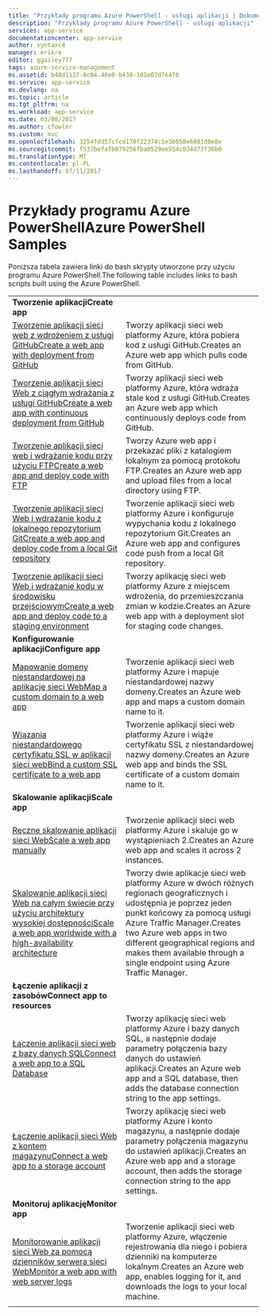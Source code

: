 ```yaml
---
title: "Przykłady programu Azure PowerShell - usługi aplikacji | Dokumentacja firmy Microsoft"
description: "Przykłady programu Azure PowerShell - usługi aplikacji"
services: app-service
documentationcenter: app-service
author: syntaxc4
manager: erikre
editor: ggailey777
tags: azure-service-management
ms.assetid: b48d1137-8c04-46e0-b430-101e07d7e470
ms.service: app-service
ms.devlang: na
ms.topic: article
ms.tgt_pltfrm: na
ms.workload: app-service
ms.date: 03/08/2017
ms.author: cfowler
ms.custom: mvc
ms.openlocfilehash: 3254fdd57cfcd170f22374c1e3b058e6081d8e8e
ms.sourcegitcommit: f537befafb079256fba0529ee554c034d73f36b0
ms.translationtype: MT
ms.contentlocale: pl-PL
ms.lasthandoff: 07/11/2017
---
```

# <a name="azure-powershell-samples"></a><span data-ttu-id="c73a2-103">Przykłady programu Azure PowerShell</span><span class="sxs-lookup"><span data-stu-id="c73a2-103">Azure PowerShell Samples</span></span>

<span data-ttu-id="c73a2-104">Poniższa tabela zawiera linki do bash skrypty utworzone przy użyciu programu Azure PowerShell.</span><span class="sxs-lookup"><span data-stu-id="c73a2-104">The following table includes links to bash scripts built using the Azure PowerShell.</span></span>

| | |
|-|-|
|<span data-ttu-id="c73a2-105">**Tworzenie aplikacji**</span><span class="sxs-lookup"><span data-stu-id="c73a2-105">**Create app**</span></span>||
| [<span data-ttu-id="c73a2-106">Tworzenie aplikacji sieci web z wdrożeniem z usługi GitHub</span><span class="sxs-lookup"><span data-stu-id="c73a2-106">Create a web app with deployment from GitHub</span></span>](./scripts/app-service-powershell-deploy-github.md?toc=%2fpowershell%2fmodule%2ftoc.json)| <span data-ttu-id="c73a2-107">Tworzy aplikacji sieci web platformy Azure, która pobiera kod z usługi GitHub.</span><span class="sxs-lookup"><span data-stu-id="c73a2-107">Creates an Azure web app which pulls code from GitHub.</span></span> |
| [<span data-ttu-id="c73a2-108">Tworzenie aplikacji sieci Web z ciągłym wdrażania z usługi GitHub</span><span class="sxs-lookup"><span data-stu-id="c73a2-108">Create a web app with continuous deployment from GitHub</span></span>](./scripts/app-service-powershell-continuous-deployment-github.md?toc=%2fpowershell%2fmodule%2ftoc.json)| <span data-ttu-id="c73a2-109">Tworzy aplikacji sieci web platformy Azure, która wdraża stale kod z usługi GitHub.</span><span class="sxs-lookup"><span data-stu-id="c73a2-109">Creates an Azure web app which continuously deploys code from GitHub.</span></span> |
| [<span data-ttu-id="c73a2-110">Tworzenie aplikacji sieci web i wdrażanie kodu przy użyciu FTP</span><span class="sxs-lookup"><span data-stu-id="c73a2-110">Create a web app and deploy code with FTP</span></span>](./scripts/app-service-powershell-deploy-ftp.md?toc=%2fpowershell%2fmodule%2ftoc.json) | <span data-ttu-id="c73a2-111">Tworzy Azure web app i przekazać pliki z katalogiem lokalnym za pomocą protokołu FTP.</span><span class="sxs-lookup"><span data-stu-id="c73a2-111">Creates an Azure web app and upload files from a local directory using FTP.</span></span> |
| [<span data-ttu-id="c73a2-112">Tworzenie aplikacji sieci Web i wdrażanie kodu z lokalnego repozytorium Git</span><span class="sxs-lookup"><span data-stu-id="c73a2-112">Create a web app and deploy code from a local Git repository</span></span>](./scripts/app-service-powershell-deploy-local-git.md?toc=%2fpowershell%2fmodule%2ftoc.json) | <span data-ttu-id="c73a2-113">Tworzenie aplikacji sieci web platformy Azure i konfiguruje wypychania kodu z lokalnego repozytorium Git.</span><span class="sxs-lookup"><span data-stu-id="c73a2-113">Creates an Azure web app and configures code push from a local Git repository.</span></span> |
| [<span data-ttu-id="c73a2-114">Tworzenie aplikacji sieci Web i wdrażanie kodu w środowisku przejściowym</span><span class="sxs-lookup"><span data-stu-id="c73a2-114">Create a web app and deploy code to a staging environment</span></span>](./scripts/app-service-powershell-deploy-staging-environment.md?toc=%2fpowershell%2fmodule%2ftoc.json) | <span data-ttu-id="c73a2-115">Tworzy aplikację sieci web platformy Azure z miejscem wdrożenia, do przemieszczania zmian w kodzie.</span><span class="sxs-lookup"><span data-stu-id="c73a2-115">Creates an Azure web app with a deployment slot for staging code changes.</span></span> |
|<span data-ttu-id="c73a2-116">**Konfigurowanie aplikacji**</span><span class="sxs-lookup"><span data-stu-id="c73a2-116">**Configure app**</span></span>||
| [<span data-ttu-id="c73a2-117">Mapowanie domeny niestandardowej na aplikację sieci Web</span><span class="sxs-lookup"><span data-stu-id="c73a2-117">Map a custom domain to a web app</span></span>](./scripts/app-service-powershell-configure-custom-domain.md?toc=%2fpowershell%2fmodule%2ftoc.json)| <span data-ttu-id="c73a2-118">Tworzenie aplikacji sieci web platformy Azure i mapuje niestandardowej nazwy domeny.</span><span class="sxs-lookup"><span data-stu-id="c73a2-118">Creates an Azure web app and maps a custom domain name to it.</span></span> |
| [<span data-ttu-id="c73a2-119">Wiązania niestandardowego certyfikatu SSL w aplikacji sieci web</span><span class="sxs-lookup"><span data-stu-id="c73a2-119">Bind a custom SSL certificate to a web app</span></span>](./scripts/app-service-powershell-configure-ssl-certificate.md?toc=%2fpowershell%2fmodule%2ftoc.json)| <span data-ttu-id="c73a2-120">Tworzenie aplikacji sieci web platformy Azure i wiąże certyfikatu SSL z niestandardowej nazwy domeny.</span><span class="sxs-lookup"><span data-stu-id="c73a2-120">Creates an Azure web app and binds the SSL certificate of a custom domain name to it.</span></span> |
|<span data-ttu-id="c73a2-121">**Skalowanie aplikacji**</span><span class="sxs-lookup"><span data-stu-id="c73a2-121">**Scale app**</span></span>||
| [<span data-ttu-id="c73a2-122">Ręczne skalowanie aplikacji sieci Web</span><span class="sxs-lookup"><span data-stu-id="c73a2-122">Scale a web app manually</span></span>](./scripts/app-service-powershell-scale-manual.md?toc=%2fpowershell%2fmodule%2ftoc.json) | <span data-ttu-id="c73a2-123">Tworzenie aplikacji sieci web platformy Azure i skaluje go w wystąpieniach 2.</span><span class="sxs-lookup"><span data-stu-id="c73a2-123">Creates an Azure web app and scales it across 2 instances.</span></span> |
| [<span data-ttu-id="c73a2-124">Skalowanie aplikacji sieci Web na całym świecie przy użyciu architektury wysokiej dostępności</span><span class="sxs-lookup"><span data-stu-id="c73a2-124">Scale a web app worldwide with a high-availability architecture</span></span>](./scripts/app-service-powershell-scale-high-availability.md?toc=%2fpowershell%2fmodule%2ftoc.json) | <span data-ttu-id="c73a2-125">Tworzy dwie aplikacje sieci web platformy Azure w dwóch różnych regionach geograficznych i udostępnia je poprzez jeden punkt końcowy za pomocą usługi Azure Traffic Manager.</span><span class="sxs-lookup"><span data-stu-id="c73a2-125">Creates two Azure web apps in two different geographical regions and makes them available through a single endpoint using Azure Traffic Manager.</span></span> |
|<span data-ttu-id="c73a2-126">**Łączenie aplikacji z zasobów**</span><span class="sxs-lookup"><span data-stu-id="c73a2-126">**Connect app to resources**</span></span>||
| [<span data-ttu-id="c73a2-127">Łączenie aplikacji sieci web z bazy danych SQL</span><span class="sxs-lookup"><span data-stu-id="c73a2-127">Connect a web app to a SQL Database</span></span>](./scripts/app-service-powershell-connect-to-sql.md?toc=%2fpowershell%2fmodule%2ftoc.json)| <span data-ttu-id="c73a2-128">Tworzy aplikację sieci web platformy Azure i bazy danych SQL, a następnie dodaje parametry połączenia bazy danych do ustawień aplikacji.</span><span class="sxs-lookup"><span data-stu-id="c73a2-128">Creates an Azure web app and a SQL database, then adds the database connection string to the app settings.</span></span> |
| [<span data-ttu-id="c73a2-129">Łączenie aplikacji sieci Web z kontem magazynu</span><span class="sxs-lookup"><span data-stu-id="c73a2-129">Connect a web app to a storage account</span></span>](./scripts/app-service-powershell-connect-to-storage.md?toc=%2fpowershell%2fmodule%2ftoc.json)| <span data-ttu-id="c73a2-130">Tworzy aplikację sieci web platformy Azure i konto magazynu, a następnie dodaje parametry połączenia magazynu do ustawień aplikacji.</span><span class="sxs-lookup"><span data-stu-id="c73a2-130">Creates an Azure web app and a storage account, then adds the storage connection string to the app settings.</span></span> |
|<span data-ttu-id="c73a2-131">**Monitoruj aplikację**</span><span class="sxs-lookup"><span data-stu-id="c73a2-131">**Monitor app**</span></span>||
| [<span data-ttu-id="c73a2-132">Monitorowanie aplikacji sieci Web za pomocą dzienników serwera sieci Web</span><span class="sxs-lookup"><span data-stu-id="c73a2-132">Monitor a web app with web server logs</span></span>](./scripts/app-service-powershell-monitor.md?toc=%2fpowershell%2fmodule%2ftoc.json) | <span data-ttu-id="c73a2-133">Tworzenie aplikacji sieci web platformy Azure, włączenie rejestrowania dla niego i pobiera dzienniki na komputerze lokalnym.</span><span class="sxs-lookup"><span data-stu-id="c73a2-133">Creates an Azure web app, enables logging for it, and downloads the logs to your local machine.</span></span> |
| | |
